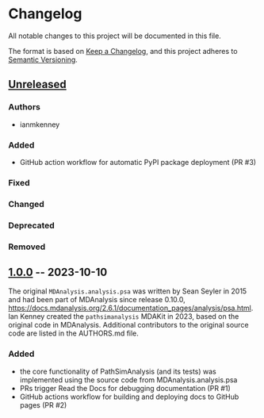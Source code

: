 # Changelog
All notable changes to this project will be documented in this file.

The format is based on [Keep a Changelog](https://keepachangelog.com/en/1.0.0/),
and this project adheres to [Semantic Versioning](https://semver.org/spec/v2.0.0.html).

<!--
The rules for this file:
  * entries are sorted newest-first.
  * summarize sets of changes - don't reproduce every git log comment here.
  * don't ever delete anything.
  * keep the format consistent:
    * do not use tabs but use spaces for formatting
    * 79 char width
    * YYYY-MM-DD date format (following ISO 8601)
  * accompany each entry with github issue/PR number (Issue #xyz)
-->

## [Unreleased]

### Authors
<!-- GitHub usernames of contributors to this release -->
- ianmkenney

### Added
<!-- New added features -->
- GitHub action workflow for automatic PyPI package deployment (PR #3)

### Fixed
<!-- Bug fixes -->

### Changed
<!-- Changes in existing functionality -->

### Deprecated
<!-- Soon-to-be removed features -->

### Removed
<!-- Removed features -->

## [1.0.0] -- 2023-10-10

The original `MDAnalysis.analysis.psa` was written by Sean Seyler in 2015
and had been part of MDAnalysis since release 0.10.0,
https://docs.mdanalysis.org/2.6.1/documentation_pages/analysis/psa.html.
Ian Kenney created the `pathsimanalysis` MDAKit in 2023, based on the original
code in MDAnalysis. Additional contributors to the original source code are
listed in the AUTHORS.md file.

### Added

- the core functionality of PathSimAnalysis (and its tests) was implemented
  using the source code from MDAnalysis.analysis.psa
- PRs trigger Read the Docs for debugging documentation (PR #1)
- GitHub actions workflow for building and deploying docs to GitHub pages 
  (PR #2)

[Unreleased]: https://github.com/MDAnalysis/PathSimAnalysis/compare/1.0.0...HEAD
[1.0.0]: https://github.com/MDAnalysis/PathSimAnalysis/releases/tag/1.0.0